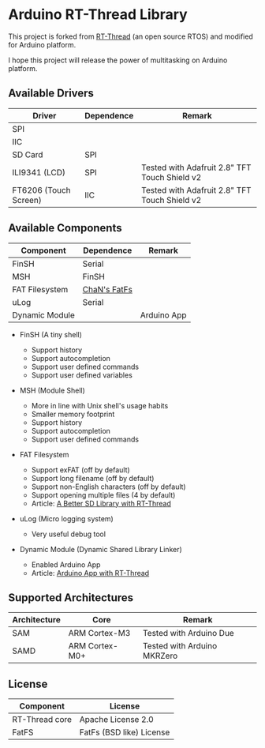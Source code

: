 # Arduino RT-Thread Library #

This project is forked from [RT-Thread](https://github.com/RT-Thread/rt-thread) (an open source RTOS) and modified for Arduino platform.

I hope this project will release the power of multitasking on Arduino platform.


## Available Drivers ##

| Driver | Dependence | Remark |
| --- | --- | --- |
| SPI | | |
| IIC | | |
| SD Card | SPI | |
| ILI9341 (LCD) | SPI | Tested with Adafruit 2.8" TFT Touch Shield v2 |
| FT6206 (Touch Screen) | IIC | Tested with Adafruit 2.8" TFT Touch Shield v2 |


## Available Components ##

| Component | Dependence | Remark |
| --- | --- | --- |
| FinSH | Serial | |
| MSH | FinSH | |
| FAT Filesystem | [ChaN's FatFs](http://elm-chan.org/fsw/ff/00index_e.html) | |
| uLog | Serial | |
| Dynamic Module | | Arduino App |

* FinSH (A tiny shell)
  - Support history
  - Support autocompletion
  - Support user defined commands
  - Support user defined variables

* MSH (Module Shell)
  - More in line with Unix shell's usage habits
  - Smaller memory footprint
  - Support history
  - Support autocompletion
  - Support user defined commands

* FAT Filesystem
  - Support exFAT (off by default)
  - Support long filename (off by default)
  - Support non-English characters (off by default)
  - Support opening multiple files (4 by default)
  - Article: [A Better SD Library with RT-Thread](https://create.arduino.cc/projecthub/onelife/a-better-sd-library-with-rt-thread-242130)

* uLog (Micro logging system)
  - Very useful debug tool

* Dynamic Module (Dynamic Shared Library Linker)
  - Enabled Arduino App
  - Article: [Arduino App with RT-Thread](https://create.arduino.cc/projecthub/onelife/arduino-app-with-rt-thread-96438f)


## Supported Architectures ##

| Architecture | Core | Remark |
| --- | --- | --- |
| SAM | ARM Cortex-M3 | Tested with Arduino Due |
| SAMD | ARM Cortex-M0+ | Tested with Arduino MKRZero |


## License  ##

| Component | License |
| --- | --- |
| RT-Thread core | Apache License 2.0 |
| FatFS | FatFs (BSD like) License |
